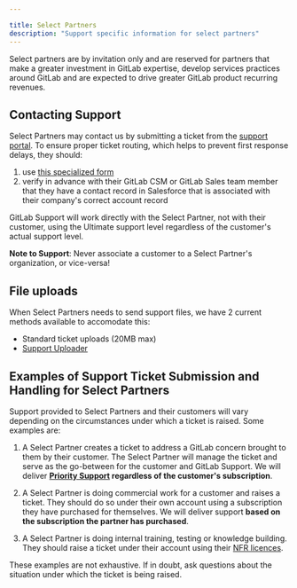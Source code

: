 ```yaml
---

title: Select Partners
description: "Support specific information for select partners"
---
```


Select partners are by invitation only and are reserved for partners that make
a greater investment in GitLab expertise, develop services practices around
GitLab and are expected to drive greater GitLab product recurring revenues.

## Contacting Support

Select Partners may contact us by submitting a ticket from the
[support portal](https://support.gitlab.com). To ensure proper ticket routing,
which helps to prevent first response delays, they should:

1. use [this specialized form](https://support.gitlab.com/hc/en-us/requests/new?ticket_form_id=360000837100)
1. verify in advance with their GitLab CSM or GitLab Sales team member that
   they have a contact record in Salesforce that is associated with their
   company's correct account record

GitLab Support will work directly with the Select Partner, not with their
customer, using the Ultimate support level regardless of the customer's actual
support level.

**Note to Support**: Never associate a customer to a Select Partner's
organization, or vice-versa!

## File uploads

When Select Partners needs to send support files, we have 2 current methods
available to accomodate this:

- Standard ticket uploads (20MB max)
- [Support Uploader](https://about.gitlab.com/support/providing-large-files/#support-uploader)

## Examples of Support Ticket Submission and Handling for Select Partners

Support provided to Select Partners and their customers will vary depending on
the circumstances under which a ticket is raised. Some examples are:

1. A Select Partner creates a ticket to address a GitLab concern brought to
   them by their customer. The Select Partner will manage the ticket and
   serve as the go-between for the customer and GitLab Support. We will deliver
   **[Priority Support](https://about.gitlab.com/support/#priority-support)
   regardless of the customer's subscription**.

1. A Select Partner is doing commercial work for a customer and raises a
   ticket. They should do so under their own account using a subscription
   they have purchased for themselves. We will deliver support **based on the
   subscription the partner has purchased**.

1. A Select Partner is doing internal training, testing or knowledge
   building. They should raise a ticket under their account using their
   [NFR licences](https://about.gitlab.com/handbook/resellers/#nfr-programpolicy).

These examples are not exhaustive. If in doubt, ask questions about the
situation under which the ticket is being raised.
